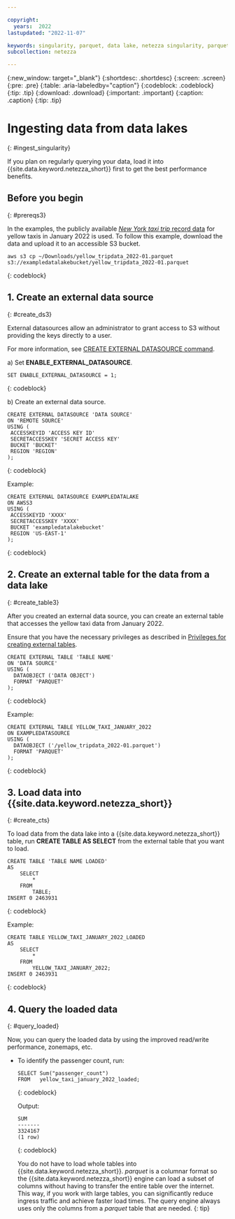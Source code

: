 ```yaml
---

copyright:
  years:  2022
lastupdated: "2022-11-07"

keywords: singularity, parquet, data lake, netezza singularity, parquet files, querying data
subcollection: netezza

---
```


{:new_window: target="_blank"}
{:shortdesc: .shortdesc}
{:screen: .screen}
{:pre: .pre}
{:table: .aria-labeledby="caption"}
{:codeblock: .codeblock}
{:tip: .tip}
{:download: .download}
{:important: .important}
{:caption: .caption}
{:tip: .tip}

# Ingesting data from data lakes
{: #ingest_singularity}

If you plan on regularly querying your data, load it into {{site.data.keyword.netezza_short}} first to get the best performance benefits.

## Before you begin
{: #prereqs3}

In the examples, the publicly available [*New York taxi trip* record data](https://www1.nyc.gov/site/tlc/about/tlc-trip-record-data.page) for yellow taxis in January 2022 is used. To follow this example, download the data and upload it to an accessible S3 bucket.

```
aws s3 cp ~/Downloads/yellow_tripdata_2022-01.parquet s3://exampledatalakebucket/yellow_tripdata_2022-01.parquet
```
{: codeblock}

## 1. Create an external data source
{: #create_ds3}

External datasources allow an administrator to grant access to S3 without providing the keys directly to a user.

For more information, see [CREATE EXTERNAL DATASOURCE command](https://www.ibm.com/docs/en/netezza?topic=).

a) Set **ENABLE_EXTERNAL_DATASOURCE**.

   ```
   SET ENABLE_EXTERNAL_DATASOURCE = 1;
   ```
   {: codeblock}

b) Create an external data source.

   ```
   CREATE EXTERNAL DATASOURCE 'DATA SOURCE'
   ON 'REMOTE SOURCE'
   USING (
    ACCESSKEYID 'ACCESS KEY ID'
    SECRETACCESSKEY 'SECRET ACCESS KEY'
    BUCKET 'BUCKET'
    REGION 'REGION'
   );
   ```
   {: codeblock}

   Example:

   ```
   CREATE EXTERNAL DATASOURCE EXAMPLEDATALAKE 
   ON AWSS3 
   USING (
    ACCESSKEYID 'XXXX'
    SECRETACCESSKEY 'XXXX'
    BUCKET 'exampledatalakebucket'
    REGION 'US-EAST-1'
   );
   ```
   {: codeblock}

## 2. Create an external table for the data from a data lake
{: #create_table3}

After you created an external data source, you can create an external table that accesses the yellow taxi data from January 2022.

Ensure that you have the necessary privileges as described in [Privileges for creating external tables](https://www.ibm.com/docs/en/netezza?topic=et-create-external-table-command-2).

```
CREATE EXTERNAL TABLE 'TABLE NAME'
ON 'DATA SOURCE'
USING ( 
  DATAOBJECT ('DATA OBJECT')
  FORMAT 'PARQUET' 
);
```
{: codeblock}

Example:

```
CREATE EXTERNAL TABLE YELLOW_TAXI_JANUARY_2022 
ON EXAMPLEDATASOURCE
USING ( 
  DATAOBJECT ('/yellow_tripdata_2022-01.parquet')
  FORMAT 'PARQUET' 
);
```
{: codeblock}

## 3. Load data into {{site.data.keyword.netezza_short}}
{: #create_cts}

To load data from the data lake into a {{site.data.keyword.netezza_short}} table, run **CREATE TABLE AS SELECT** from the external table that you want to load.

```
CREATE TABLE 'TABLE NAME LOADED'
AS
    SELECT
        * 
    FROM
        TABLE;
INSERT 0 2463931
```
{: codeblock}

Example:

```
CREATE TABLE YELLOW_TAXI_JANUARY_2022_LOADED 
AS
    SELECT
        * 
    FROM
        YELLOW_TAXI_JANUARY_2022;
INSERT 0 2463931
```
{: codeblock}

## 4. Query the loaded data
{: #query_loaded}

Now, you can query the loaded data by using the improved read/write performance, zonemaps, etc.

- To identify the passenger count, run:

   ```
   SELECT Sum("passenger_count")
   FROM   yellow_taxi_january_2022_loaded;
   ```
   {: codeblock} 

   Output:

   ```
   SUM
   -------
   3324167
   (1 row)
   ```
   {: codeblock}


    You do not have to load whole tables into {{site.data.keyword.netezza_short}}. *parquet* is a columnar format so the {{site.data.keyword.netezza_short}} engine can load a subset of columns without having to transfer the entire table over the internet. This way, if you work with large tables, you can significantly reduce ingress traffic and achieve faster load times. The query engine always uses only the columns from a *parquet* table that are needed.
    {: tip}
